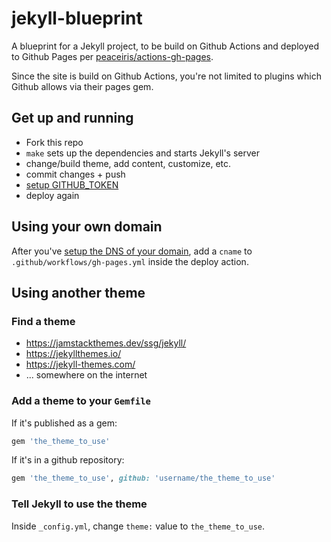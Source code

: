 # jekyll-blueprint

A blueprint for a Jekyll project, to be build on Github Actions and deployed to Github Pages per [peaceiris/actions-gh-pages](https://github.com/peaceiris/actions-gh-pages).

Since the site is build on Github Actions, you're not limited to plugins which Github allows via their pages gem.

## Get up and running

- Fork this repo
- `make` sets up the dependencies and starts Jekyll's server
- change/build theme, add content, customize, etc.
- commit changes + push
- [setup GITHUB_TOKEN](https://github.com/peaceiris/actions-gh-pages#%EF%B8%8F-first-deployment-with-github_token)
- deploy again

## Using your own domain

After you've [setup the DNS of your domain](https://help.github.com/en/github/working-with-github-pages/configuring-a-custom-domain-for-your-github-pages-site),
add a `cname` to `.github/workflows/gh-pages.yml` inside the deploy action.

## Using another theme

### Find a theme

- https://jamstackthemes.dev/ssg/jekyll/
- https://jekyllthemes.io/
- https://jekyll-themes.com/
- ... somewhere on the internet

### Add a theme to your `Gemfile`

If it's published as a gem:

```ruby
gem 'the_theme_to_use'
```

If it's in a github repository:

```ruby
gem 'the_theme_to_use', github: 'username/the_theme_to_use'
```

### Tell Jekyll to use the theme

Inside `_config.yml`, change `theme:` value to `the_theme_to_use`.
